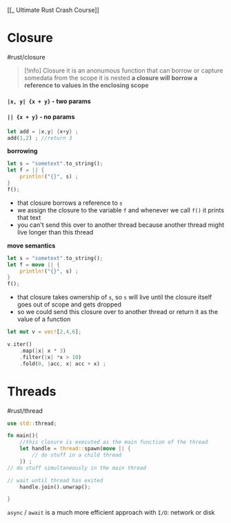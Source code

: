 [[_ Ultimate Rust Crash Course]]


# Closure
#rust/closure 
>[!info] Closure
>it is an anonumous function that can borrow or capture somedata from the scope it is nested
>**a closure will borrow a reference to values in the enclosing scope**


#### `|x, y| {x + y}` - two params
#### `|| {x + y}` - no params

```rust
let add = |x,y| {x+y} ;
add(1,2) ; //return 3
```

**borrowing**
```rust
let s = "sometext".to_string();
let f = || {
	println!("{}", s) ;
}
f();
```
- that closure borrows a reference to `s`
- we assign the closure to the variable `f` and whenever  we call `f()` it prints that text
- you can't send this over to another thread because another thread might live longer than this thread

**move semantics**
```rust
let s = "sometext".to_string();
let f = move || {
	println!("{}", s) ;
}
f();
```
- that closure takes ownership of  `s`, so `s` will live until the closure itself  goes out of scope and gets dropped
- so we could send this closure over to another thread or return it as the value of a function

```rust
let mut v = vec![2,4,6];

v.iter()
	.map(|x| x * 3)
	.filter(|x| *x > 10)
	.fold(0, |acc, x| acc + x) ;
```



# Threads
#rust/thread
```rust
use std::thread;

fn main(){
	//this closure is executed as the main function of the thread
	let handle = thread::spawn(move || {
		// do stuff in a child thread
	}) ;
// do stuff simultaneously in the main thread

// wait until thread has exited
	handle.join().unwrap();

}
```

`async` / `await` is a much more efficient approach with `I/O`: network or disk


